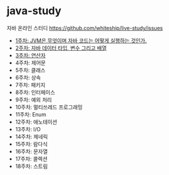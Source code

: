 # java-study
자바 온라인 스터디
https://github.com/whiteship/live-study/issues


- [1주차: JVM은 무엇이며 자바 코드는 어떻게 실행하는 것인가.](./study/1주차.md)
- [2주차: 자바 데이터 타입, 변수 그리고 배열](./study/2주차.md)
- [3주차: 연산자](./study/3주차.md)
- 4주차: 제어문
- 5주차: 클래스
- 6주차: 상속
- 7주차: 패키지
- 8주차: 인터페이스
- 9주차: 예외 처리
- 10주차: 멀티쓰레드 프로그래밍
- 11주차: Enum
- 12주차: 애노테이션
- 13주차: I/O
- 14주차: 제네릭
- 15주차: 람다식
- 16주차: 문자열
- 17주차: 콜렉션
- 18주차: 스트림
